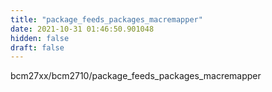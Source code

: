 ```yaml
---
title: "package_feeds_packages_macremapper"
date: 2021-10-31 01:46:50.901048
hidden: false
draft: false
---
```


bcm27xx/bcm2710/package_feeds_packages_macremapper

